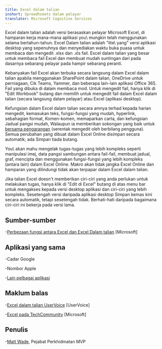 ```yaml
---
title: Excel dalam talian
inshort: Spreadhseets dalam pelayar
translator: Microsoft Cognitive Services
---
```


Excel dalam talian adalah versi berasaskan pelayar Microsoft Excel, di
hamparan kerja mana-mana aplikasi you\ mungkin telah menggunakan selama bertahun-tahun. Excel
Dalam talian adalah \"lite\ yang" versi aplikasi desktop yang sepenuhnya dan
menyediakan waktu buka puasa untuk membaca dan mengedit .xlsx dan .xls
fail. Excel dalam talian yang besar untuk membaca fail Excel dan membuat mudah
suntingan dari pada dasarnya sebarang pelayar pada hampir sebarang peranti.

Kebanyakan fail Excel akan terbuka secara langsung dalam Excel dalam talian apabila menggunakan
SharePoint dalam talian, OneDrive untuk perniagaan, Cik Teams, Yammer, dan beberapa
lain-lain aplikasi Office 365. Fail yang dibuka di dalam membaca mod. Untuk mengedit fail,
hanya klik di \"Edit Workbook\" butang dan memilih untuk mengedit fail dalam
Excel dalam talian (secara langsung dalam pelayar) atau Excel (aplikasi desktop).

Kefungsian dalam Excel dalam talian secara amnya terhad kepada harian
mengedit, kemasukan teks, fungsi-fungsi yang mudah, hyperlink, sebahagian format,
Komen-komen, memaparkan carta, dan kefungsian Jadual pangsi mudah,
Walaupun ia memberikan sokongan yang baik untuk
[bersama pengarangan](http://icsh.pt/CoAuthoring) (serentak mengedit oleh
berbilang pengguna). Semua perubahan yang dibuat dalam Excel Online disimpan
secara automatik; ada Simpan tiada butang.

You\ akan mahu mengelak tugas-tugas yang lebih kompleks seperti manipulasi imej, data
pangsi sambungan antara fail-fail, membuat jadual, graf, mencipta dan
menggunakan fungsi-fungsi yang lebih kompleks (antara lain) dalam Excel Online. Makro akan
tidak jangka Excel Online dan hamparan yang dilindungi tidak akan terpapar dalam
Excel dalam talian.

Jika talian Excel doesn\'t memberikan ciri-ciri yang anda perlukan untuk melakukan tugas,
hanya klik di \"Edit di Excel\" butang di atas menu bar untuk mengakses kepada
versi desktop aplikasi dan ciri-ciri yang lebih kompleks. Sesetengah versi
daripada aplikasi desktop Simpan kemas kini secara automatik, tetapi sesetengah tidak. Berhati-hati
daripada bagaimana ciri-ciri ini bekerja pada versi lama.

Sumber-sumber
---------

-[Perbezaan fungsi antara Excel dan Excel
    Dalam talian](https://support.office.com/en-us/article/Differences-between-using-a-workbook-in-the-browser-and-in-Excel-F0DC28ED-B85D-4E1D-BE6D-5878005DB3B6)
    \[Microsoft\]

Aplikasi yang sama
--------------------

-Cadar Google

-Nombor Apple

-[Lain pelbagai
    aplikasi](https://en.wikipedia.org/wiki/List_of_spreadsheet_software#Online_spreadsheets)

Maklum balas
---------

-[Excel dalam talian UserVoice](https://excel.uservoice.com/forums/274580-excel-online)
    \[UserVoice\]

-[Excel pada TechCommunity](https://techcommunity.microsoft.com/t5/Word/ct-p/Word)
    \[Microsoft\]

Penulis
---------

-[Matt Wade](https://www.linkedin.com/in/thatmattwade/), Pejabat Perkhidmatan MVP


